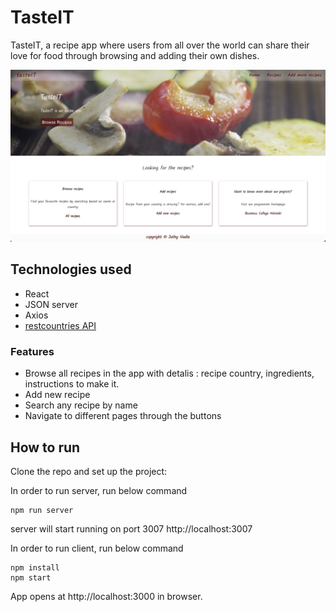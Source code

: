 # TasteIT

TasteIT, a recipe app where users from all over the world can share their love for food through browsing and adding their own dishes.

![Screenshot](./src/assets/screenshot.jpeg)

## Technologies used

- React
- JSON server
- Axios
- [restcountries API](https://restcountries.com/)

### Features

- Browse all recipes in the app with detalis : recipe country, ingredients, instructions to make it.
- Add new recipe
- Search any recipe by name
- Navigate to different pages through the buttons

## How to run

Clone the repo and set up the project:

In order to run server, run below command

```
npm run server
```

server will start running on port 3007 http://localhost:3007

In order to run client, run below command

```
npm install
npm start
```

App opens at http://localhost:3000 in browser.
